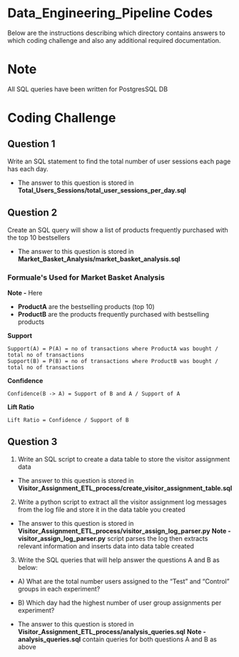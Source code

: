 # Data_Engineering_Pipeline Codes

Below are the instructions describing which directory contains answers to which coding challenge and also any additional required documentation. 

# Note
All SQL queries have been written for PostgresSQL DB

# Coding Challenge

## Question 1 
Write an SQL statement to find the total number of user sessions each page has each day.

* The answer to this question is stored in **Total_Users_Sessions/total_user_sessions_per_day.sql**

## Question 2
Create an SQL query will show a list of products frequently purchased with the top 10
bestsellers

* The answer to this question is stored in **Market_Basket_Analysis/market_basket_analysis.sql**

### Formuale's Used for Market Basket Analysis
**Note -** Here 
* **ProductA** are the bestselling products (top 10)
* **ProductB** are the products frequently purchased with bestselling products

**Support**
```
Support(A) = P(A) = no of transactions where ProductA was bought / total no of transactions 
Support(B) = P(B) = no of transactions where ProductB was bought / total no of transactions 
```
**Confidence**
```
Confidence(B -> A) = Support of B and A / Support of A
```
**Lift Ratio**
```
Lift Ratio = Confidence / Support of B 
```

## Question 3 

1) Write an SQL script to create a data table to store the visitor assignment data

* The answer to this question is stored in **Visitor_Assignment_ETL_process/create_visitor_assignment_table.sql**

2) Write a python script to extract all the visitor assignment log messages from the log file and
store it in the data table you created

* The answer to this question is stored in **Visitor_Assignment_ETL_process/visitor_assign_log_parser.py**
**Note -** **visitor_assign_log_parser.py** script parses the log then extracts relevant information and inserts data into data table created

3) Write the SQL queries that will help answer the questions A and B as below:
* A) What are the total number users assigned to the “Test” and “Control” groups in each
experiment?
* B) Which day had the highest number of user group assignments per experiment?

* The answer to this question is stored in **Visitor_Assignment_ETL_process/analysis_queries.sql**
**Note -** **analysis_queries.sql** contain queries for both questions A and B as above 
